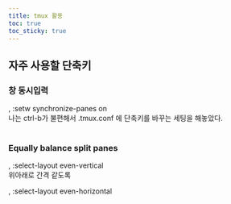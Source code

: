 ```yaml
---
title: tmux 활용
toc: true
toc_sticky: true
---
```


## 자주 사용할 단축키
### 창 동시입력  
<ctrl-a>, :setw synchronize-panes on  
나는 ctrl-b가 불편해서 .tmux.conf 에 단축키를 바꾸는 세팅을 해놓았다.  
<br/>
### Equally balance split panes  
<ctrl-a>, :select-layout even-vertical  
위아래로 간격 같도록  

<ctrl-a>, :select-layout even-horizontal  
